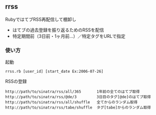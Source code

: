 
## rrss

RubyではてブRSS再配信して棚卸し

 - はてブの過去登録を振り返るためのRSSを配信
 - 特定期間前（3日前・1ヶ月前…）／特定タグをURLで指定

### 使い方

起動

    rrss.rb [user_id] [start_date Ex:2006-07-26]

RSSの登録

    http://path/to/sinatra/rss/all/365       1年前の全てのはてブ取得
    http://path/to/sinatra/rss/@de/3         3日目のタグ[@de]のはてブ取得
    http://path/to/sinatra/rss/all/shuffle   全てからのランダム取得
    http://path/to/sinatra/rss/tabe/shuffle  タグ[tabe]からのランダム取得
    
